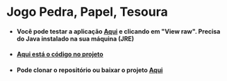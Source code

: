 # Jogo Pedra, Papel, Tesoura

+ #### Você pode testar a aplicação [Aqui](https://github.com/LeonardoReisAmorim/Java/blob/master/JOGO%20PPT%20JAVA/dist/JOGO_PPT.jar) e clicando em "View raw". Precisa do Java instalado na sua máquina (JRE)

+ #### [Aqui está o código no projeto](https://github.com/LeonardoReisAmorim/Java/tree/master/JOGO%20PPT%20JAVA/src)

+ #### Pode clonar o repositório ou baixar o projeto [Aqui](https://github.com/LeonardoReisAmorim/Java/tree/master/BuscaCep%20JAVA)
